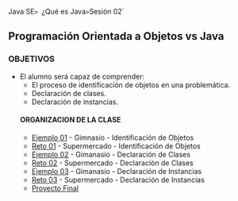 
Java SE`> `¿Qué es Java` > `Sesión 02`

## Programación Orientada a Objetos vs Java

### OBJETIVOS 

<ul>
  <li type= disc> El alumno será capaz de comprender: 
  <ul>
   <li> El proceso de identificación de objetos en una problemática.
   <li> Declaración de clases.
   <li> Declaración de instancias.  
</ul>

#### ORGANIZACION DE LA CLASE 

- [Ejemplo 01](Ejemplo-01) - Gimnasio - Identificación de Objetos
- [Reto 01](Reto-01) - Supermercado - Identificación de Objetos
- [Ejemplo 02](Ejemplo-02) - Gimanasio - Declaración de Clases
- [Reto 02](Reto-02) - Supermercado - Declaración de Clases
- [Ejemplo 03](Ejemplo-03) - Gimanasio - Declaración de Instancias
- [Reto 03](Reto-03) - Supermercado - Declaración de Instancias
- [Proyecto Final](Proyecto)
